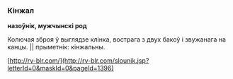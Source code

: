 ### Кінжал
**назоўнік, мужчынскі род**

Колючая зброя ў выглядзе клінка, вострага з двух бакоў і звужанага на канцы. || прыметнік: кінжальны.

<a rel="author">[http://rv-blr.com/](http://rv-blr.com/slounik.jsp?letterId=0&maskId=0&pageId=1396)</a>
